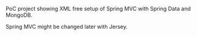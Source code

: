 PoC project showing XML free setup of Spring MVC with Spring Data and MongoDB.

Spring MVC might be changed later with Jersey.
